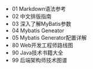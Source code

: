  *  01 Markdown语法参考
 *  02 中文排版指南
 *  03 深入了解MyBatis参数
 *  04 Mybatis Geneator
 *  05 Mybatis Generator配置详解
 *  80 Web开发工程师路线图
 *  90 Java技术书籍大全
 *  99 后端架构师技术图谱